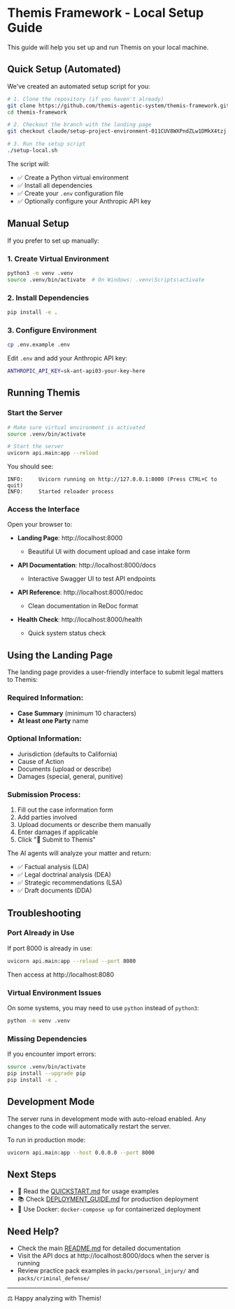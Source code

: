 # Themis Framework - Local Setup Guide

This guide will help you set up and run Themis on your local machine.

## Quick Setup (Automated)

We've created an automated setup script for you:

```bash
# 1. Clone the repository (if you haven't already)
git clone https://github.com/themis-agentic-system/themis-framework.git
cd themis-framework

# 2. Checkout the branch with the landing page
git checkout claude/setup-project-environment-011CUV8WXPndZLw1DMkX4tzj

# 3. Run the setup script
./setup-local.sh
```

The script will:
- ✅ Create a Python virtual environment
- ✅ Install all dependencies
- ✅ Create your `.env` configuration file
- ✅ Optionally configure your Anthropic API key

## Manual Setup

If you prefer to set up manually:

### 1. Create Virtual Environment

```bash
python3 -m venv .venv
source .venv/bin/activate  # On Windows: .venv\Scripts\activate
```

### 2. Install Dependencies

```bash
pip install -e .
```

### 3. Configure Environment

```bash
cp .env.example .env
```

Edit `.env` and add your Anthropic API key:

```bash
ANTHROPIC_API_KEY=sk-ant-api03-your-key-here
```

## Running Themis

### Start the Server

```bash
# Make sure virtual environment is activated
source .venv/bin/activate

# Start the server
uvicorn api.main:app --reload
```

You should see:
```
INFO:     Uvicorn running on http://127.0.0.1:8000 (Press CTRL+C to quit)
INFO:     Started reloader process
```

### Access the Interface

Open your browser to:

- **Landing Page**: http://localhost:8000
  - Beautiful UI with document upload and case intake form

- **API Documentation**: http://localhost:8000/docs
  - Interactive Swagger UI to test API endpoints

- **API Reference**: http://localhost:8000/redoc
  - Clean documentation in ReDoc format

- **Health Check**: http://localhost:8000/health
  - Quick system status check

## Using the Landing Page

The landing page provides a user-friendly interface to submit legal matters to Themis:

### Required Information:
- **Case Summary** (minimum 10 characters)
- **At least one Party** name

### Optional Information:
- Jurisdiction (defaults to California)
- Cause of Action
- Documents (upload or describe)
- Damages (special, general, punitive)

### Submission Process:

1. Fill out the case information form
2. Add parties involved
3. Upload documents or describe them manually
4. Enter damages if applicable
5. Click "🚀 Submit to Themis"

The AI agents will analyze your matter and return:
- ✅ Factual analysis (LDA)
- ✅ Legal doctrinal analysis (DEA)
- ✅ Strategic recommendations (LSA)
- ✅ Draft documents (DDA)

## Troubleshooting

### Port Already in Use

If port 8000 is already in use:

```bash
uvicorn api.main:app --reload --port 8080
```

Then access at http://localhost:8080

### Virtual Environment Issues

On some systems, you may need to use `python` instead of `python3`:

```bash
python -m venv .venv
```

### Missing Dependencies

If you encounter import errors:

```bash
source .venv/bin/activate
pip install --upgrade pip
pip install -e .
```

## Development Mode

The server runs in development mode with auto-reload enabled. Any changes to the code will automatically restart the server.

To run in production mode:

```bash
uvicorn api.main:app --host 0.0.0.0 --port 8000
```

## Next Steps

- 📖 Read the [QUICKSTART.md](QUICKSTART.md) for usage examples
- 📚 Check [DEPLOYMENT_GUIDE.md](docs/DEPLOYMENT_GUIDE.md) for production deployment
- 🐳 Use Docker: `docker-compose up` for containerized deployment

## Need Help?

- Check the main [README.md](README.md) for detailed documentation
- Visit the API docs at http://localhost:8000/docs when the server is running
- Review practice pack examples in `packs/personal_injury/` and `packs/criminal_defense/`

---

⚖️ Happy analyzing with Themis!
